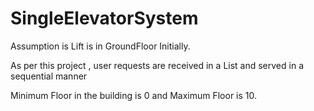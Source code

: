 # SingleElevatorSystem

Assumption is Lift is in GroundFloor Initially.

As per this project , user requests are received in a List and served in a sequential manner

Minimum Floor in the building is 0 and Maximum Floor is 10.

